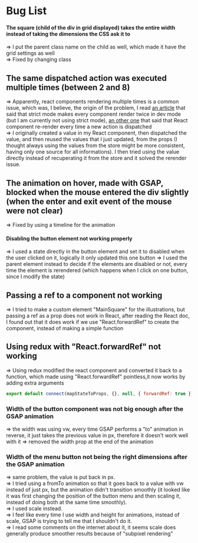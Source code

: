 # Bug List

#### The square (child of the div in grid displayed) takes the entire width instead of taking the dimensions the CSS ask it to
=> I put the parent class name on the child as well, which made it have the grid settings as well  
=> Fixed by changing class

## The same dispatched action was executed multiple times (between 2 and 8)
=> Apparently, react components rendering multiple times is a common issue, which was, I believe, the origin of the problem, I read [an article](https://mariosfakiolas.com/blog/my-react-components-render-twice-and-drive-me-crazy/) that said that strict mode makes every component render twice in dev mode (but I am currently not using strict mode), [an other one](https://medium.com/unsplash/react-redux-performance-considerations-when-dispatching-multiple-actions-5162047bf8a6) that said that React component re-render every time a new action is dispatched  
=> I originally created a value in my React component, then dispatched the value, and then reused the values that I just updated, from the props (I thought always using the values from the store might be more consistent, having only one source for all informations). I then tried using the value directly instead of recuperating it from the store and it solved the rerender issue.

## The animation on hover, made with GSAP, blocked when the mouse entered the div slightly (when the enter and exit event of the mouse were not clear)
=> Fixed by using a timeline for the animation

#### Disabling the button element not working properly 
=> I used a state directly in the button element and set it to disabled when the user clicked on it, logically it only updated this one button
=> I used the parent element instead to decide if the elements are disabled or not, every time the element is rerendered (which happens when I click on one button, since I modify the state)

## Passing a ref to a component not working

=> I tried to make a custom element "MainSquare" for the illustrations, but passing a ref as a prop does not work in React, after reading the React doc, I found out that it does work if we use "React.forwardRef" to create the component, instead of making a simple function

## Using redux with "React.forwardRef" not working

=> Using redux modified the react component and converted it back to a function, which made using "React.forwardRef" pointless,it now works by adding extra arguments
``` Javascript
export default connect(mapStateToProps, {}, null, { forwardRef: true })(Component);
```

### Width of the button component was not big enough after the GSAP animation

=> the width was using vw, every time GSAP performs a "to" animation in reverse, it just takes the previous value in px, therefore it doesn't work well with it
=> removed the width prop at the end of the animation

### Width of the menu button not being the right dimensions after the GSAP animation

=> same problem, the value is put back in px.  
=> I tried using a fromTo animation so that it goes back to a value with vw instead of just px, but the animation didn't transition smoothly (it looked like it was first changing the position of the button menu and then scaling it, instead of doing both at the same time smoothly).  
=> I used scale instead.  
=> I feel like every time I use width and height for animations, instead of scale, GSAP is trying to tell me that I shouldn't do it.  
=> I read some comments on the internet about it, it seems scale does generally produce smoother results because of "subpixel rendering"  
